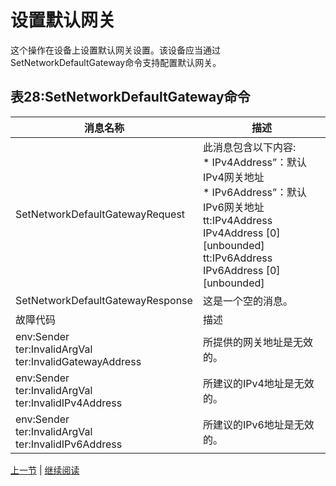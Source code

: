 # 设置默认网关

这个操作在设备上设置默认网关设置。该设备应当通过SetNetworkDefaultGateway命令支持配置默认网关。

## 表28:SetNetworkDefaultGateway命令

消息名称|描述
----|----
SetNetworkDefaultGatewayRequest |此消息包含以下内容:<br/> * IPv4Address”：默认IPv4网关地址<br/> * IPv6Address”：默认IPv6网关地址<br/>tt:IPv4Address IPv4Address [0][unbounded]<br/>tt:IPv6Address IPv6Address [0][unbounded]
SetNetworkDefaultGatewayResponse |这是一个空的消息。
故障代码|描述
env:Sender <br /> ter:InvalidArgVal <br /> ter:InvalidGatewayAddress |所提供的网关地址是无效的。
env:Sender <br /> ter:InvalidArgVal <br /> ter:InvalidIPv4Address |所建议的IPv4地址是无效的。
env:Sender <br /> ter:InvalidArgVal <br /> ter:InvalidIPv6Address |所建议的IPv6地址是无效的。


[上一节](08.02.14.md) | [继续阅读](08.02.16.md)
